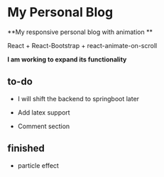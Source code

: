 # My Personal Blog

**My responsive personal blog with animation **

React + React-Bootstrap + react-animate-on-scroll

**I am working to expand its functionality**

## to-do

- I will shift the backend to springboot later

- Add latex support
- Comment section

## finished

- particle effect
